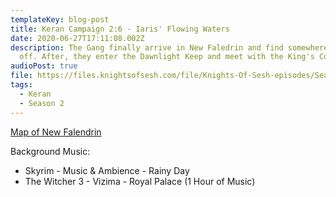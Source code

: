 ```yaml
---
templateKey: blog-post
title: Keran Campaign 2:6 - Iaris' Flowing Waters
date: 2020-06-27T17:11:08.002Z
description: The Gang finally arrive in New Faledrin and find somewhere to dry
  off. After, they enter the Dawnlight Keep and meet with the King's Council.
audioPost: true
file: https://files.knightsofsesh.com/file/Knights-Of-Sesh-episodes/Season_2/Keran-17.mp3
tags:
  - Keran
  - Season 2
---
```

[Map of New Falendrin](https://files.knightsofsesh.com/file/Knights-Of-Sesh-episodes/Season_2/images/New+Falendrin.jpg)

Background Music:

* Skyrim - Music & Ambience - Rainy Day
* The Witcher 3 - Vizima - Royal Palace (1 Hour of Music)